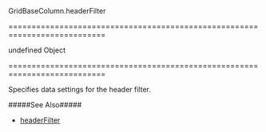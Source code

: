 <!--id-->GridBaseColumn.headerFilter<!--/id-->
===========================================================================
<!--default-->undefined<!--/default-->
<!--type-->Object<!--/type-->
===========================================================================

<!--shortDescription-->
Specifies data settings for the header filter.
<!--/shortDescription-->

<!--fullDescription-->
#####See Also#####
- [headerFilter]({basewidgetpath}/Configuration/headerFilter/)
<!--/fullDescription-->